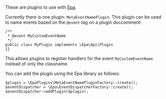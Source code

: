 These are plugins to use with [Epa](https://github.com/koenhoeymans/Epa).

Currently there is one plugin: `MetaEventNamePlugin`. This plugin can be used
to name events based on the `@event` tag on a plugin doccomment:

	/**
	 * @event MyCustomEventName
	 */
	public class MyPlugin implements \Epa\Api\Plugin
	{}

This allows plugins to register handlers for the event `MyCustomEventName` instead
of only the classname.

You can add the plugin using the Epa library as follows:

	$plugin = \EpaPlugins\MetaEventNamePluginFactory::create();
	$eventDispatcher = \Epa\EventDispatcherFactory::create();
	$eventDispatcher->addPlugin($plugin);